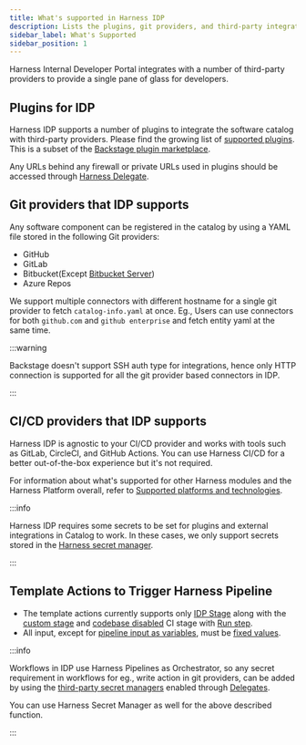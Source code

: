 ```yaml
---
title: What's supported in Harness IDP
description: Lists the plugins, git providers, and third-party integrations supported in IDP.
sidebar_label: What's Supported
sidebar_position: 1
---
```


Harness Internal Developer Portal integrates with a number of third-party providers to provide a single pane of glass for developers.

## Plugins for IDP

Harness IDP supports a number of plugins to integrate the software catalog with third-party providers. Please find the growing list of [supported plugins](/docs/category/available-plugins). This is a subset of the [Backstage plugin marketplace](https://backstage.io/plugins).

Any URLs behind any firewall or private URLs used in plugins should be accessed through [Harness Delegate](https://developer.harness.io/docs/platform/delegates/delegate-concepts/delegate-overview/). 

## Git providers that IDP supports

Any software component can be registered in the catalog by using a YAML file stored in the following Git providers:

* GitHub
* GitLab
* Bitbucket(Except [Bitbucket Server](https://www.atlassian.com/migration/assess/journey-to-cloud))
* Azure Repos

We support multiple connectors with different hostname for a single git provider to fetch `catalog-info.yaml` at once. Eg., Users can  use connectors for both `github.com` and `github enterprise` and fetch entity yaml at the same time.

:::warning

Backstage doesn't support SSH auth type for integrations, hence only HTTP connection is supported for all the git provider based connectors in IDP.

:::

## CI/CD providers that IDP supports

Harness IDP is agnostic to your CI/CD provider and works with tools such as GitLab, CircleCI, and GitHub Actions. You can use Harness CI/CD for a better out-of-the-box experience but it's not required.

For information about what's supported for other Harness modules and the Harness Platform overall, refer to [Supported platforms and technologies](/docs/get-started/supported-platforms-and-technologies.md).

:::info

Harness IDP requires some secrets to be set for plugins and external integrations in Catalog to work. In these cases, we only support secrets stored in the [Harness secret manager](/docs/platform/secrets/secrets-management/harness-secret-manager-overview).

:::

## Template Actions to Trigger Harness Pipeline

- The template actions currently supports only [IDP Stage](https://developer.harness.io/docs/internal-developer-portal/flows/idp-stage) along with the [custom stage](https://developer.harness.io/docs/platform/pipelines/add-a-stage/#add-a-custom-stage) and [codebase disabled](/docs/continuous-integration/use-ci/codebase-configuration/create-and-configure-a-codebase.md#disable-clone-codebase-for-specific-stages) CI stage with [Run step](https://developer.harness.io/docs/continuous-integration/use-ci/run-step-settings).
- All input, except for [pipeline input as variables](https://developer.harness.io/docs/platform/variables-and-expressions/harness-variables/#pipeline), must be [fixed values](https://developer.harness.io/docs/platform/variables-and-expressions/runtime-inputs/#fixed-values).

:::info

Workflows in IDP use Harness Pipelines as Orchestrator, so any secret requirement in workflows for eg., write action in git providers, can be added by using the [third-party secret managers](https://developer.harness.io/docs/platform/secrets/secrets-management/harness-secret-manager-overview#using-third-party-secret-managers) enabled through [Delegates](https://developer.harness.io/docs/platform/secrets/secrets-management/harness-secret-manager-overview#harness-secret-management-process-overview). 

You can use Harness Secret Manager as well for the above described function. 

:::